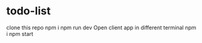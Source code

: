 # todo-list
clone this repo
npm i 
npm run dev
Open client app in different terminal 
npm i
npm start
